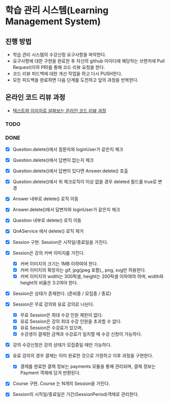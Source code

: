 # 학습 관리 시스템(Learning Management System)
## 진행 방법
* 학습 관리 시스템의 수강신청 요구사항을 파악한다.
* 요구사항에 대한 구현을 완료한 후 자신의 github 아이디에 해당하는 브랜치에 Pull Request(이하 PR)를 통해 코드 리뷰 요청을 한다.
* 코드 리뷰 피드백에 대한 개선 작업을 하고 다시 PUSH한다.
* 모든 피드백을 완료하면 다음 단계를 도전하고 앞의 과정을 반복한다.

## 온라인 코드 리뷰 과정
* [텍스트와 이미지로 살펴보는 온라인 코드 리뷰 과정](https://github.com/next-step/nextstep-docs/tree/master/codereview)

### TODO


### DONE
- [X] Question.delete()에서 질문자와 loginUser가 같은지 체크
- [X] Question.delete()에서 답변이 없는지 체크
- [X] Question.delete()에서 답변이 있다면 Answer.delete() 호출
- [X] Question.delete()에서 위 체크로직이 이상 없을 경우 deleted 필드를 true로 변경
- [X] Answer 내부로 delete() 로직 이동
- [X] Answer.delete()에서 답변자와 loginUser가 같은지 체크
- [X] Question 내부로 delete() 로직 이동
- [X] QnAService 에서 delete() 로직 제거

- [X] Session 구현. Session은 시작일/종료일을 가진다.
- [X] Session은 강의 커버 이미지를 가진다.
  - [X] 커버 이미지의 크기는 1MB 이하여야 한다.
  - [X] 커버 이미지의 확장자는 gif, jpg(jpeg 포함),, png, svg만 허용한다.
  - [X] 커버 이미지의 width는 300픽셀, height는 200픽셀 이하여야 하며, width와 height의 비율은 3:2여야 한다.
- [X] Session은 상태가 존재한다. (준비중 /  모집중 / 종료)
- [X] Session은 무료 강의와 유료 강의로 나뉜다.
  - [X] 무료 Session은 최대 수강 인원 제한이 없다.
  - [X] 유료 Session은 강의 최대 수강 인원을 초과할 수 없다.
  - [X] 유료 Session은 수강료가 있으며, 
  - [X] 수강생이 결제한 금액과 수강료가 일치할 때 수강 신청이 가능하다.
- [X] 강의 수강신청은 강의 상태가 모집중일 때만 가능하다.
- [X] 유료 강의의 경우 결제는 이미 완료한 것으로 가정하고 이후 과정을 구현한다.
  - [X] 결제를 완료한 결제 정보는 payments 모듈을 통해 관리되며, 결제 정보는 Payment 객체에 담겨 반환된다.
- [X] Course 구현. Course 는 N개의 Session을 가진다.
- [X] Session의 시작일/종료일은 기간(SessionPeriod)객체로 관리한다.